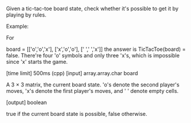 Given a tic-tac-toe board state, check whether it's possible to get it by playing by rules.

Example:

For

board = [['o','o','x'],
         ['x','o','o'],
         [' ',' ','x']]
the answer is TicTacToe(board) = false.
There're four 'o' symbols and only three 'x's, which is impossible since 'x' starts the game.

[time limit] 500ms (cpp)
[input] array.array.char board

A 3 × 3 matrix, the current board state. 'o's denote the second player's moves, 'x's denote the first player's moves, and ' ' denote empty cells.

[output] boolean

true if the current board state is possible, false otherwise.
